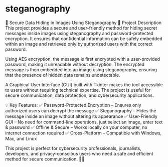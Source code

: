 # steganography

🔹 Secure Data Hiding in Images Using Steganography
📌 Project Description
This project provides a secure and user-friendly method for hiding secret messages inside images using steganography and password-protected encryption. It ensures that confidential information can be safely embedded within an image and retrieved only by authorized users with the correct password.

Using AES encryption, the message is first encrypted with a user-provided password, making it unreadable without decryption. The encrypted message is then embedded into an image using steganography, ensuring that the presence of hidden data remains undetectable.

A Graphical User Interface (GUI) built with Tkinter makes the tool accessible to users without requiring technical expertise. The project is useful for secure communication, data protection, and cybersecurity applications.

💡 Key Features:
✅ Password-Protected Encryption – Ensures only authorized users can decrypt the message
✅ Steganography – Hides the message inside an image without altering its appearance
✅ User-Friendly GUI – No need for command-line operations, just select an image, enter text & password
✅ Offline & Secure – Works locally on your computer, no internet connection required
✅ Cross-Platform – Compatible with Windows, Mac, and Linux

This project is perfect for cybersecurity professionals, journalists, developers, and privacy-conscious users who need a safe and efficient method for secure communication. 🚀🔐
